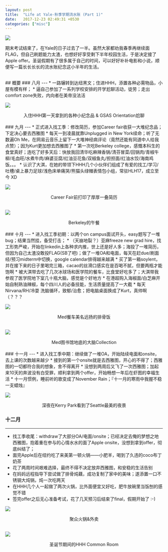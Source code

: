 ```yaml
---
layout: post
title:  "Life at Yale-秋季学期流水账 (Part 1)"
date:   2017-12-23 02:49:31 +0530
categories: ["misc"]
--- 
```

![][welcome]  

期末考试结束了，在Yale的日子过去了一半。虽然大家都劝我春季再继续面FLAG，但自己刷题能力太渣，也想好好享受剩下半年校园生活，于是决定接了Apple offer。圣诞假期有了很多属于自己的时间，可以好好补补电影和小说，顺便写一篇长长长长的流水账纪念这小半年的生活。  


<br>
## 概要
### 八月
---
* 一路辗转到达纽黑文；住进HHH，添置各种必需物品，小屋有模有样；
* 逼自己参加了一系列学校安排的开学尬聊活动，徒劳；走出comfort zone失败，内向者在美帝没法活

![][first]  

<center>入住HHH第一天拿到的各种小纪念品 & GSAS Orientation尬聊</center>

<br>
### 九月
---
* 正式进入找工季：修改简历，参加Career fair收获一大堆纪念品；下定决心要去西雅图
* 每天一到凌晨就靠Unplugged in New York续命；听了无数遍Oh Me，在网易云音乐上留下一大堆神经病评论（竟然还能有同道中人给我点赞）；因为Kurt更加想去西雅图了
* 第一次吃Berkeley college，感慨本科生的食堂真好；连吃了好多天后：快放我回清华吃麻辣香锅/清芬冒菜/回锅肉/青椒牛柳/毛血旺/水煮牛肉/麻婆豆腐/红油豆花鱼/双椒鱼丸/担担面/红油水饺/海南鸡饭。。。
* 认识了大淇，在她的带领下HHH几个小伙伴们组成了有爱的找工/学习/吐槽/桌上暴力足球/浅色床单痛哭/熊猫头绿帽表情包小组，常驻HLH17，成立至今 XD


![][resume]

<center>Career Fair前打印了厚厚一叠简历</center>

<br>


![][bkl]

<center>Berkeley的午餐</center>

<br>
### 十月
---
* 进入找工季初期：以两个on campus面试开头，easy题写了一堆bug；结果当然挂，备受打击；
* （天崩地裂？）亚麻freeze new grad hire，找工形势严峻，开始在linkedin上各种求内推，世上还是好人多；海投了一堆简历，但因为自己太渣没敢投FLAG(SB了吧)；做了一堆OA和电面，每天在赶due/刷面经/预习midterm中切换，google calendar排得越来越满
* 买了第一箱soylent，并在接下来的日子里喝完三箱，cacao的丝滑口感实在是百喝不腻，但要两瓶才能饱啊
* 被大淇带去吃了几次冰球场和医学院的餐车，比食堂好吃多了；大淇带我参观了医学院地下室几十瓶大脑，感觉是个好地方
* 在港超购入海椒面/白芝麻开始自制熟油辣椒，每个四川人的必备技能，生活质量提高了一大截
* 每天Nirvana/RH/冷耍 洗脑循环，致郁/治愈；把电脑桌面换成了Kurt，真帅啊（？？？



![][med]  
<center>Med餐车美名远扬的排骨饭</center>


<br>


![][brain]  

<center>Med图书馆地底的大脑Collection</center>

<br>
### 十一月
---
* 进入找工季中期：继续做了一堆OA，开始陆续电面和onsite，去上课的次数越来越少
* 接到的第一个onsite就是去西雅图，开心的不得了；西雅图的一切都符合我的想象，舍不得离开
* 没想到两周后又飞了一次西雅图；加起来10天的奔波没有白受罪，顺利拿到两个offer，开始畅想一年后在虾图的幸福生活
* 十一月惯例，睡前听的歌变成了November Rain；『十一月的寒雨中我握不稳一支蜡烛』

<br>


![][sea]  

<center>深夜在Kerry Park看到了Seattle最美的夜景</center>

### 十二月
---
* 找工季收尾：withdraw了大部分OA/电面/onsite；已经决定去俺的梦想之地西雅图，抱着重在参与的心情水水的面了Apple onsite，没想到拿到offer，彻底纠结了；
* 面完Apple后在纽约吃了来美第一顿火锅——小肥羊，喝到了久违的coco布丁奶茶
* 花了两周时间艰难选择，最终不得不决定放弃西雅图，和安稳的生活告别
* 在妈妈远程指导下尝试做了排骨炖藕，成功复制了家中的美味；遂添置一口不锈钢大炖锅，炖一次吃两天
* 在HHH几个人一起做了两次火锅，比外面便宜又好吃，肥牛放碗里当饭刨的感觉不错
* 签完offer之后无心准备考试，花了几天预习后结束了final，假期开始了 :-)

![][pot]  

<center>聚众火锅&外卖</center>


<br>


![][tree]  

<center>圣诞节期间的HHH Common Room</center>

[welcome]: /img/yale_fall_1/welcome.jpg
[bkl]: /img/yale_fall_1/bkl.jpg
[brain]: /img/yale_fall_1/brain.jpg
[first]: /img/yale_fall_1/first.jpg
[med]: /img/yale_fall_1/med.jpg
[resume]: /img/yale_fall_1/resume.jpg
[sea]: /img/yale_fall_1/sea.jpg
[tower]: /img/yale_fall_1/tower.jpg
[tree]: /img/yale_fall_1/tree.jpg
[pot]: /img/yale_fall_1/pot.jpg